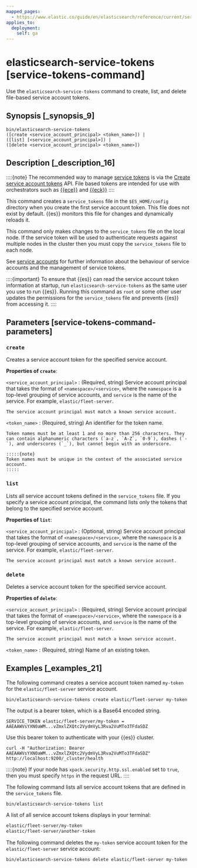 ```yaml
---
mapped_pages:
  - https://www.elastic.co/guide/en/elasticsearch/reference/current/service-tokens-command.html
applies_to:
  deployment:
    self: ga
---
```


# elasticsearch-service-tokens [service-tokens-command]

Use the `elasticsearch-service-tokens` command to create, list, and delete file-based service account tokens.


## Synopsis [_synopsis_9]

```shell
bin/elasticsearch-service-tokens
([create <service_account_principal> <token_name>]) |
([list] [<service_account_principal>]) |
([delete <service_account_principal> <token_name>])
```


## Description [_description_16]

::::{note}
The recommended way to manage [service tokens](docs-content://deploy-manage/users-roles/cluster-or-deployment-auth/service-accounts.md#service-accounts-tokens) is via the [Create service account tokens](https://www.elastic.co/docs/api/doc/elasticsearch/operation/operation-security-create-service-token) API. File based tokens are intended for use with orchestrators such as [{{ece}}](docs-content://deploy-manage/deploy/cloud-enterprise.md) and [{{eck}}](docs-content://deploy-manage/deploy/cloud-on-k8s.md)
::::


This command creates a `service_tokens` file in the `$ES_HOME/config` directory when you create the first service account token. This file does not exist by default. {{es}} monitors this file for changes and dynamically reloads it.

This command only makes changes to the `service_tokens` file on the local node. If the service token will be used to authenticate requests against multiple nodes in the cluster then you must copy the `service_tokens` file to each node.

See [service accounts](docs-content://deploy-manage/users-roles/cluster-or-deployment-auth/service-accounts.md) for further information about the behaviour of service accounts and the management of service tokens.

::::{important}
To ensure that {{es}} can read the service account token information at startup, run `elasticsearch-service-tokens` as the same user you use to run {{es}}. Running this command as `root` or some other user updates the permissions for the `service_tokens` file and prevents {{es}} from accessing it.
::::



## Parameters [service-tokens-command-parameters]

### `create`

Creates a service account token for the specified service account.

**Properties of `create`**:

`<service_account_principal>`
:   (Required, string) Service account principal that takes the format of `<namespace>/<service>`, where the `namespace` is a top-level grouping of service accounts, and `service` is the name of the service. For example, `elastic/fleet-server`.

    The service account principal must match a known service account.

`<token_name>`
:   (Required, string) An identifier for the token name.

    Token names must be at least 1 and no more than 256 characters. They can contain alphanumeric characters (`a-z`, `A-Z`, `0-9`), dashes (`-`), and underscores (`_`), but cannot begin with an underscore.

    :::::{note}
    Token names must be unique in the context of the associated service account.
    :::::

### `list`

Lists all service account tokens defined in the `service_tokens` file. If you specify a service account principal, the command lists only the tokens that belong to the specified service account.

**Properties of `list`**:

`<service_account_principal>`
:   (Optional, string) Service account principal that takes the format of `<namespace>/<service>`, where the `namespace` is a top-level grouping of service accounts, and `service` is the name of the service. For example, `elastic/fleet-server`.

    The service account principal must match a known service account.

### `delete`

Deletes a service account token for the specified service account.

**Properties of `delete`**:

`<service_account_principal>`
:   (Required, string) Service account principal that takes the format of `<namespace>/<service>`, where the `namespace` is a top-level grouping of service accounts, and `service` is the name of the service. For example, `elastic/fleet-server`.

    The service account principal must match a known service account.

`<token_name>`
:   (Required, string) Name of an existing token.


## Examples [_examples_21]

The following command creates a service account token named `my-token` for the `elastic/fleet-server` service account.

```shell
bin/elasticsearch-service-tokens create elastic/fleet-server my-token
```

The output is a bearer token, which is a Base64 encoded string.

```shell
SERVICE_TOKEN elastic/fleet-server/my-token = AAEAAWVsYXN0aWM...vZmxlZXQtc2VydmVyL3Rva2VuMTo3TFdaSDZ
```

Use this bearer token to authenticate with your {{es}} cluster.

```shell
curl -H "Authorization: Bearer AAEAAWVsYXN0aWM...vZmxlZXQtc2VydmVyL3Rva2VuMTo3TFdaSDZ" http://localhost:9200/_cluster/health
```

::::{note}
If your node has `xpack.security.http.ssl.enabled` set to `true`, then you must specify `https` in the request URL.
::::


The following command lists all service account tokens that are defined in the `service_tokens` file.

```shell
bin/elasticsearch-service-tokens list
```

A list of all service account tokens displays in your terminal:

```txt
elastic/fleet-server/my-token
elastic/fleet-server/another-token
```

The following command deletes the `my-token` service account token for the `elastic/fleet-server` service account:

```shell
bin/elasticsearch-service-tokens delete elastic/fleet-server my-token
```

